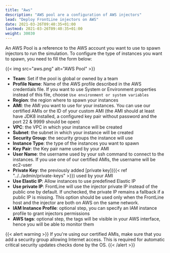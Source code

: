 ```yaml
---
title: "Aws"
description: "AWS pool are a configuration of AWS injectors"
lead: "Deploy FrontLine injectors on AWS"
date: 2021-03-26T09:40:35+01:00
lastmod: 2021-03-26T09:40:35+01:00
weight: 30030
---
```


An AWS Pool is a reference to the AWS account you want to use to spawn injectors to run the simulation.
To configure the type of instances you want to spawn, you need to fill the form below:

{{< img src="aws.png" alt="AWS Pool" >}}

- **Team**: Set if the pool is global or owned by a team
- **Profile Name**: Name of the AWS profile described in the AWS credentials file. If you want to use System or Environment properties instead of this file, choose `Use environment or system variables`
- **Region**: the region where to spawn your instances
- **AMI**: the AMI you want to use for your instances. You can use our certified AMIs or the ID of your custom AMI (the AMI should at least have JDK8 installed, a configured key pair without password and the port 22 & 9999 should be open)
- **VPC**: the VPC in which your instance will be created
- **Subnet**: the subnet in which your instance will be created
- **Security Group**: the security groups the instance will use
- **Instance Type**: the type of the instances you want to spawn
- **Key Pair**: the Key pair name used by your AMI
- **User Name**: the username used by your ssh command to connect to the instances. If you use one of our certified AMIs, the username will be ec2-user
- **Private Key**: the previously added [private key]({{< ref "../../admin/private-keys" >}}) used by your AMI
- **Use Elastic IP**: Allow instances to use predefined Elastic IP
- **Use private IP**: FrontLine will use the injector private IP instead of the public one by default. If unchecked, the private IP remains a fallback if a public IP is missing. This option should be used only when the FrontLine host and the injector are both on AWS on the same network.
- **IAM Instance Profile**: optional step, you can specify an IAM instance profile to grant injectors permissions
- **AWS tags**: optional step, the tags will be visible in your AWS interface, hence you will be able to monitor them

{{< alert warning >}}
If you're using our certified AMIs, make sure that you add a security group allowing Internet access.
This is required for automatic critical security updates checks done by the OS.
{{< /alert >}}

